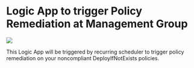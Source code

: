 # Logic App to trigger Policy Remediation at Management Group

<a href="https://portal.azure.com/#create/Microsoft.Template/uri/https%3A%2F%2Fraw.githubusercontent.com%2Fdimilider%2FAzure%2Fmaster%2FLogicApps%2FTriggerPolicyEvaluation%2Fdeploy.json" target="_blank">
  <img src="https://aka.ms/deploytoazurebutton"/>
</a>

This Logic App will be triggered by recurring scheduler to trigger policy remediation on your noncompliant DeployIfNotExists policies. 

